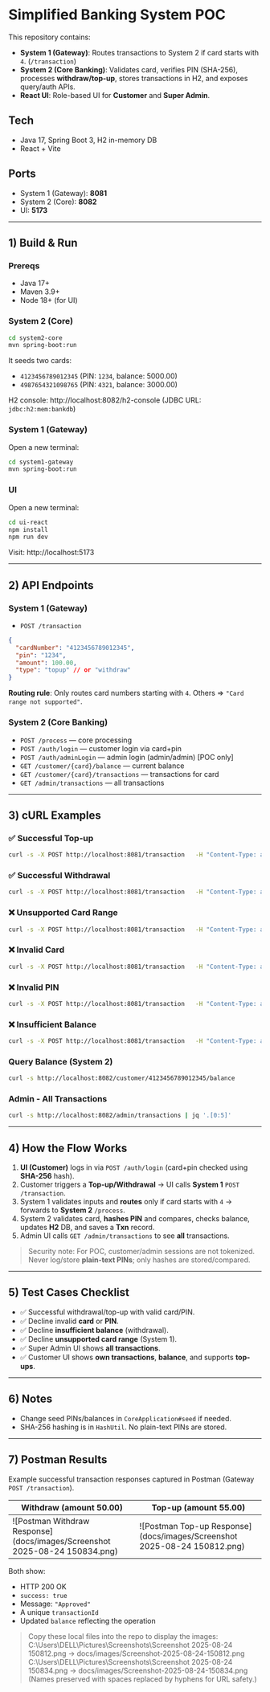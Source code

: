 # Simplified Banking System POC

This repository contains:
- **System 1 (Gateway)**: Routes transactions to System 2 if card starts with `4`. (`/transaction`)
- **System 2 (Core Banking)**: Validates card, verifies PIN (SHA-256), processes **withdraw/top-up**, stores transactions in H2, and exposes query/auth APIs.
- **React UI**: Role-based UI for **Customer** and **Super Admin**.

## Tech
- Java 17, Spring Boot 3, H2 in-memory DB
- React + Vite

## Ports
- System 1 (Gateway): **8081**
- System 2 (Core): **8082**
- UI: **5173**

---

## 1) Build & Run

### Prereqs
- Java 17+
- Maven 3.9+
- Node 18+ (for UI)

### System 2 (Core)
```bash
cd system2-core
mvn spring-boot:run
```
It seeds two cards:
- `4123456789012345` (PIN: `1234`, balance: 5000.00)
- `4987654321098765` (PIN: `4321`, balance: 3000.00)

H2 console: http://localhost:8082/h2-console (JDBC URL: `jdbc:h2:mem:bankdb`)

### System 1 (Gateway)
Open a new terminal:
```bash
cd system1-gateway
mvn spring-boot:run
```

### UI
Open a new terminal:
```bash
cd ui-react
npm install
npm run dev
```
Visit: http://localhost:5173

---

## 2) API Endpoints

### System 1 (Gateway)
- `POST /transaction`
```json
{
  "cardNumber": "4123456789012345",
  "pin": "1234",
  "amount": 100.00,
  "type": "topup" // or "withdraw"
}
```

**Routing rule**: Only routes card numbers starting with `4`. Others => `"Card range not supported"`.

### System 2 (Core Banking)
- `POST /process` — core processing
- `POST /auth/login` — customer login via card+pin
- `POST /auth/adminLogin` — admin login (admin/admin) [POC only]
- `GET /customer/{card}/balance` — current balance
- `GET /customer/{card}/transactions` — transactions for card
- `GET /admin/transactions` — all transactions

---

## 3) cURL Examples

### ✅ Successful Top-up
```bash
curl -s -X POST http://localhost:8081/transaction   -H "Content-Type: application/json"   -d '{"cardNumber":"4123456789012345","pin":"1234","amount":100,"type":"topup"}' | jq .
```

### ✅ Successful Withdrawal
```bash
curl -s -X POST http://localhost:8081/transaction   -H "Content-Type: application/json"   -d '{"cardNumber":"4123456789012345","pin":"1234","amount":50,"type":"withdraw"}' | jq .
```

### ❌ Unsupported Card Range
```bash
curl -s -X POST http://localhost:8081/transaction   -H "Content-Type: application/json"   -d '{"cardNumber":"5123456789012345","pin":"1234","amount":10,"type":"topup"}'
```

### ❌ Invalid Card
```bash
curl -s -X POST http://localhost:8081/transaction   -H "Content-Type: application/json"   -d '{"cardNumber":"4000000000000000","pin":"1234","amount":10,"type":"withdraw"}'
```

### ❌ Invalid PIN
```bash
curl -s -X POST http://localhost:8081/transaction   -H "Content-Type: application/json"   -d '{"cardNumber":"4123456789012345","pin":"9999","amount":10,"type":"withdraw"}'
```

### ❌ Insufficient Balance
```bash
curl -s -X POST http://localhost:8081/transaction   -H "Content-Type: application/json"   -d '{"cardNumber":"4123456789012345","pin":"1234","amount":999999,"type":"withdraw"}'
```

### Query Balance (System 2)
```bash
curl -s http://localhost:8082/customer/4123456789012345/balance
```

### Admin - All Transactions
```bash
curl -s http://localhost:8082/admin/transactions | jq '.[0:5]'
```

---

## 4) How the Flow Works

1. **UI (Customer)** logs in via `POST /auth/login` (card+pin checked using **SHA-256** hash).
2. Customer triggers a **Top-up/Withdrawal** → UI calls **System 1** `POST /transaction`.
3. System 1 validates inputs and **routes** only if card starts with `4` → forwards to **System 2** `/process`.
4. System 2 validates card, **hashes PIN** and compares, checks balance, updates **H2** DB, and saves a **Txn** record.
5. Admin UI calls `GET /admin/transactions` to see **all** transactions.

> Security note: For POC, customer/admin sessions are not tokenized. Never log/store **plain-text PINs**; only hashes are stored/compared.

---

## 5) Test Cases Checklist

- ✅ Successful withdrawal/top-up with valid card/PIN.
- ✅ Decline invalid **card** or **PIN**.
- ✅ Decline **insufficient balance** (withdrawal).
- ✅ Decline **unsupported card range** (System 1).
- ✅ Super Admin UI shows **all transactions**.
- ✅ Customer UI shows **own transactions**, **balance**, and supports **top-ups**.

---

## 6) Notes
- Change seed PINs/balances in `CoreApplication#seed` if needed.
- SHA-256 hashing is in `HashUtil`. No plain-text PINs are stored.

---

## 7) Postman Results

Example successful transaction responses captured in Postman (Gateway `POST /transaction`).

| Withdraw (amount 50.00) | Top-up (amount 55.00) |
| ----------------------- | --------------------- |
| ![Postman Withdraw Response](docs/images/Screenshot 2025-08-24 150834.png) | ![Postman Top-up Response](docs/images/Screenshot 2025-08-24 150812.png) |

Both show:
- HTTP 200 OK
- `success: true`
- Message: `"Approved"`
- A unique `transactionId`
- Updated `balance` reflecting the operation

> Copy these local files into the repo to display the images:
> C:\Users\DELL\Pictures\Screenshots\Screenshot 2025-08-24 150812.png  → docs/images/Screenshot-2025-08-24-150812.png
> C:\Users\DELL\Pictures\Screenshots\Screenshot 2025-08-24 150834.png  → docs/images/Screenshot-2025-08-24-150834.png
> (Names preserved with spaces replaced by hyphens for URL safety.)
